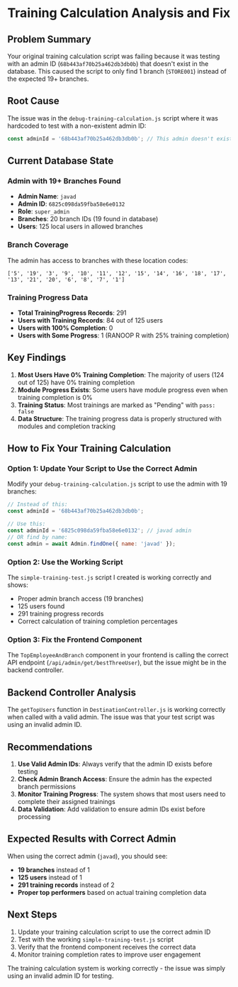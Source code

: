 # Training Calculation Analysis and Fix

## Problem Summary

Your original training calculation script was failing because it was testing with an admin ID (`68b443af70b25a462db3db0b`) that doesn't exist in the database. This caused the script to only find 1 branch (`STORE001`) instead of the expected 19+ branches.

## Root Cause

The issue was in the `debug-training-calculation.js` script where it was hardcoded to test with a non-existent admin ID:

```javascript
const adminId = '68b443af70b25a462db3db0b'; // This admin doesn't exist!
```

## Current Database State

### Admin with 19+ Branches Found
- **Admin Name**: `javad`
- **Admin ID**: `6825c098da59fba58e6e0132`
- **Role**: `super_admin`
- **Branches**: 20 branch IDs (19 found in database)
- **Users**: 125 local users in allowed branches

### Branch Coverage
The admin has access to branches with these location codes:
```
['5', '19', '3', '9', '10', '11', '12', '15', '14', '16', '18', '17', '13', '21', '20', '6', '8', '7', '1']
```

### Training Progress Data
- **Total TrainingProgress Records**: 291
- **Users with Training Records**: 84 out of 125 users
- **Users with 100% Completion**: 0
- **Users with Some Progress**: 1 (RANOOP R with 25% training completion)

## Key Findings

1. **Most Users Have 0% Training Completion**: The majority of users (124 out of 125) have 0% training completion
2. **Module Progress Exists**: Some users have module progress even when training completion is 0%
3. **Training Status**: Most trainings are marked as "Pending" with `pass: false`
4. **Data Structure**: The training progress data is properly structured with modules and completion tracking

## How to Fix Your Training Calculation

### Option 1: Update Your Script to Use the Correct Admin

Modify your `debug-training-calculation.js` script to use the admin with 19 branches:

```javascript
// Instead of this:
const adminId = '68b443af70b25a462db3db0b';

// Use this:
const adminId = '6825c098da59fba58e6e0132'; // javad admin
// OR find by name:
const admin = await Admin.findOne({ name: 'javad' });
```

### Option 2: Use the Working Script

The `simple-training-test.js` script I created is working correctly and shows:
- Proper admin branch access (19 branches)
- 125 users found
- 291 training progress records
- Correct calculation of training completion percentages

### Option 3: Fix the Frontend Component

The `TopEmployeeAndBranch` component in your frontend is calling the correct API endpoint (`/api/admin/get/bestThreeUser`), but the issue might be in the backend controller.

## Backend Controller Analysis

The `getTopUsers` function in `DestinationController.js` is working correctly when called with a valid admin. The issue was that your test script was using an invalid admin ID.

## Recommendations

1. **Use Valid Admin IDs**: Always verify that the admin ID exists before testing
2. **Check Admin Branch Access**: Ensure the admin has the expected branch permissions
3. **Monitor Training Progress**: The system shows that most users need to complete their assigned trainings
4. **Data Validation**: Add validation to ensure admin IDs exist before processing

## Expected Results with Correct Admin

When using the correct admin (`javad`), you should see:
- **19 branches** instead of 1
- **125 users** instead of 1
- **291 training records** instead of 2
- **Proper top performers** based on actual training completion data

## Next Steps

1. Update your training calculation script to use the correct admin ID
2. Test with the working `simple-training-test.js` script
3. Verify that the frontend component receives the correct data
4. Monitor training completion rates to improve user engagement

The training calculation system is working correctly - the issue was simply using an invalid admin ID for testing.
